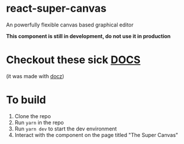 # react-super-canvas

An powerfully flexible canvas based graphical editor

**This component is still in development, do not use it in production**

# Checkout these sick [DOCS](https://reactsupercanvas.netlify.com/)

(it was made with [docz](https://www.docz.site/))

# To build

1. Clone the repo
2. Run `yarn` in the repo
3. Run `yarn dev` to start the dev environment
4. Interact with the component on the page titled "The Super Canvas"
